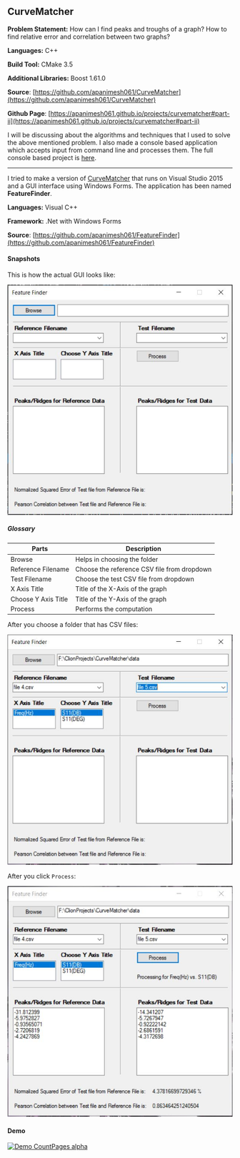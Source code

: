 ## CurveMatcher

**Problem Statement:** How can I find peaks and troughs of a graph? How to find relative error and correlation between two graphs?

**Languages:** C++

**Build Tool:** CMake 3.5

**Additional Libraries:** Boost 1.61.0

**Source**: [https://github.com/apanimesh061/CurveMatcher](https://github.com/apanimesh061/CurveMatcher)

**Github Page**: [https://apanimesh061.github.io/projects/curvematcher#part-ii](https://apanimesh061.github.io/projects/curvematcher#part-ii)

I will be discussing about the algorithms and techniques that I used to solve the above mentioned problem. I also made a console based application which accepts input from command line and processes them. The full console based project is [here](https://github.com/apanimesh061/CurveMatcher).

- - -

I tried to make a version of [CurveMatcher](https://github.com/apanimesh061/CurveMatcher) that runs on Visual Studio 2015 and a GUI interface using Windows Forms. The application has been named **FeatureFinder**.

**Languages:** Visual C++

**Framework:** .Net with Windows Forms

**Source**: [https://github.com/apanimesh061/FeatureFinder](https://github.com/apanimesh061/FeatureFinder)

#### Snapshots

This is how the actual GUI looks like:

![snapshot](images/snapshot.jpg)

##### Glossary

| Parts               | Description                                 |
| ------------------- | ------------------------------------------- |
| Browse              | Helps in choosing the folder                |
| Reference Filename  | Choose the reference CSV file from dropdown |
| Test Filename       | Choose the test CSV file from dropdown      |
| X Axis Title        | Title of the X-Axis of the graph            |
| Choose Y Axis Title | Title of the Y-Axis of the graph            |
| Process             | Performs the computation                    |


After you choose a folder that has CSV files:

![snapshot2](images/snapshot2.jpg)

After you click `Process`:

![snapshot3](images/snapshot3.jpg)


#### Demo

[![Demo CountPages alpha](https://media.giphy.com/media/l0Ex9u0sI4aYzkEjS/source.gif)](https://media.giphy.com/media/l0Ex9u0sI4aYzkEjS/source.gif)
